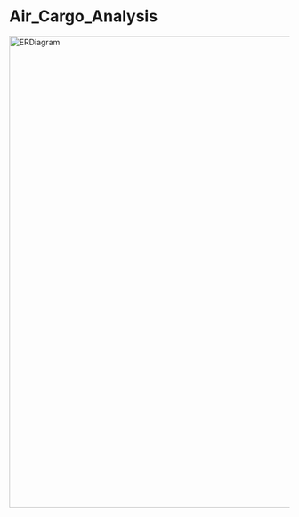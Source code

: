 # Air_Cargo_Analysis

<img width="1432" height="848" alt="ERDiagram" src="https://github.com/user-attachments/assets/65ef3c2b-894f-4cb6-8684-bd205e784887" />

